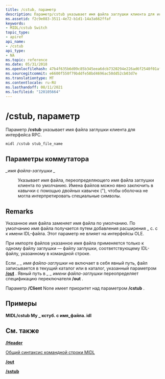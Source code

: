 ```yaml
---
title: /cstub, параметр
description: Параметр/cstub указывает имя файла заглушки клиента для интерфейса RPC.
ms.assetid: f2c9e083-3511-4e72-b1d1-14a3a662ffaf
keywords:
- MIDL/cstub Switch
topic_type:
- apiref
api_name:
- /cstub
api_type:
- NA
ms.topic: reference
ms.date: 05/31/2018
ms.openlocfilehash: 47b4f635b6d09c85b345eea6dcb7320294e226ad6f2540f01af1e9b3e8098671
ms.sourcegitcommit: e6600f550f79bddfe58bd4696ac50dd52cb03d7e
ms.translationtype: MT
ms.contentlocale: ru-RU
ms.lasthandoff: 08/11/2021
ms.locfileid: "120105664"
---
```

# <a name="cstub-switch"></a>/cstub, параметр

Параметр **/cstub** указывает имя файла заглушки клиента для интерфейса RPC.

``` syntax
midl /cstub stub_file_name
```

## <a name="switch-options"></a>Параметры коммутатора

<dl> <dt>

*\_имя файла-заглушки \_* 
</dt> <dd>

Указывает имя файла, переопределяющего имя файла заглушки клиента по умолчанию. Имена файлов можно явно заключить в кавычки с помощью двойных кавычек ("), чтобы оболочка не могла интерпретировать специальные символы.

</dd> </dl>

## <a name="remarks"></a>Remarks

Указанное имя файла заменяет имя файла по умолчанию. По умолчанию имя файла получается путем добавления расширения \_ c. c к имени IDL-файла. Этот параметр не влияет на интерфейсы OLE.

При импорте файлов указанное имя файла применяется только к одному файлу заглушки — файлу заглушки, соответствующему IDL-файлу, указанному в командной строке.

Если *\_ \_ имя файла-заглушки* не включает в себя явный путь, файл записывается в текущий каталог или в каталог, указанный параметром [**/out**](-out.md) . Явный путь в *\_ \_ имени файла-заглушки* переопределяет спецификацию переключателя **/out** .

Параметр **/Client** None имеет приоритет над параметром **/cstub** .

## <a name="examples"></a>Примеры

**MIDL/cstub My \_ кстуб. c имя_файла. idl**

## <a name="see-also"></a>См. также

<dl> <dt>

[**/Header**](-header.md)
</dt> <dt>

[Общий синтаксис командной строки MIDL](general-midl-command-line-syntax.md)
</dt> <dt>

[**/out**](-out.md)
</dt> <dt>

[**/sstub**](-sstub.md)
</dt> </dl>

 

 




